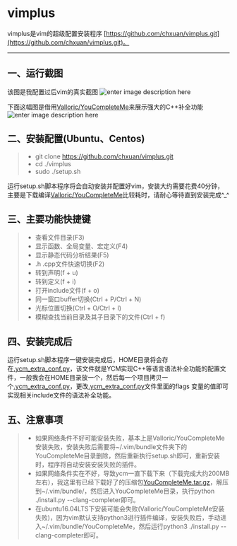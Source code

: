 vimplus
===================


vimplus是vim的超级配置安装程序 [https://github.com/chxuan/vimplus.git](https://github.com/chxuan/vimplus.git)。

----------


一、运行截图
-------------
该图是我配置过后vim的真实截图
![enter image description here](https://raw.githubusercontent.com/chxuan/vimplus/master/screenshot/screenshot2.gif)

下面这幅图是借用[Valloric/YouCompleteMe](https://github.com/Valloric/YouCompleteMe)来展示强大的C++补全功能
![enter image description here](https://camo.githubusercontent.com/1f3f922431d5363224b20e99467ff28b04e810e2/687474703a2f2f692e696d6775722e636f6d2f304f50346f6f642e676966)


二、安装配置(Ubuntu、Centos)
-------------

> - git clone https://github.com/chxuan/vimplus.git
> - cd ./vimplus
> - sudo ./setup.sh

运行setup.sh脚本程序将会自动安装并配置好vim，安装大约需要花费40分钟，主要是下载编译[Valloric/YouCompleteMe](https://github.com/Valloric/YouCompleteMe)比较耗时，请耐心等待直到安装完成^_^

三、主要功能快捷键
-------------
> - 查看文件目录(F3)
> - 显示函数、全局变量、宏定义(F4)
> - 显示静态代码分析结果(F5)
> - .h .cpp文件快速切换(F2)
> - 转到声明(f + u)
> - 转到定义(f + i)
> - 打开include文件(f + o)
> - 同一窗口buffer切换(Ctrl + P/Ctrl + N)
> - 光标位置切换(Ctrl + O/Ctrl + I)
> - 模糊查找当前目录及其子目录下的文件(Ctrl + f)

四、安装完成后
-------------
运行setup.sh脚本程序一键安装完成后，HOME目录将会存在[.ycm_extra_conf.py](https://raw.githubusercontent.com/chxuan/vimplus/master/.ycm_extra_conf.py)，该文件就是YCM实现C++等语言语法补全功能的配置文件，一般我会在HOME目录放一个，然后每一个项目拷贝一个[.ycm_extra_conf.py](https://raw.githubusercontent.com/chxuan/vimplus/master/.ycm_extra_conf.py)，更改[.ycm_extra_conf.py](https://raw.githubusercontent.com/chxuan/vimplus/master/.ycm_extra_conf.py)文件里面的flags 变量的值即可实现相关include文件的语法补全功能。

五、注意事项
-------------
> - 如果网络条件不好可能安装失败，基本上是Valloric/YouCompleteMe安装失败，安装失败后需要将~/.vim/bundle文件夹下的YouCompleteMe目录删除，然后重新执行setup.sh即可，重新安装时，程序将自动安装安装失败的插件。
> - 如果网络条件实在不好，导致ycm一直下载下来（下载完成大约200MB左右），我这里有已经下载好了的压缩包[YouCompleteMe.tar.gz](http://share.weiyun.com/fde608d0c4fb6682daf05756e12a3132)，解压到~/.vim/bundle/，然后进入YouCompleteMe目录，执行python ./install.py --clang-completer即可。
> - 在ubuntu16.04LTS下安装可能会失败(Valloric/YouCompleteMe安装失败)，因为vim默认支持python3进行插件编译，安装失败后，手动进入~/.vim/bundle/YouCompleteMe，然后运行python3 ./install.py --clang-completer即可。
